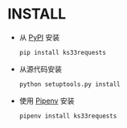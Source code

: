 # INSTALL

- 从 [PyPI][] 安装

  ```bash
  pip install ks33requests
  ```

- 从源代码安装

  ```bash
  python setuptools.py install
  ```

- 使用 [Pipenv][] 安装

  ```bash
  pipenv install ks33requests
  ```

[PyPI]: https://pypi.org/ "The Python Package Index (PyPI) is a repository of software for the Python programming language."
[Pipenv]: https://packaging.python.org/key_projects/#pipenv
